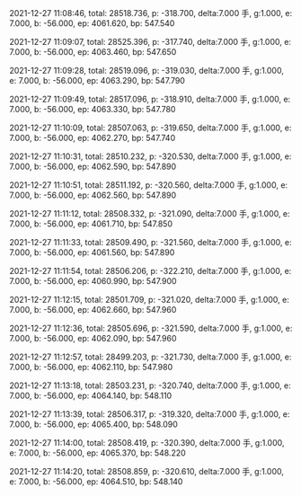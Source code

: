 2021-12-27 11:08:46, total: 28518.736, p: -318.700, delta:7.000 手, g:1.000, e: 7.000, b: -56.000, ep: 4061.620, bp: 547.540

2021-12-27 11:09:07, total: 28525.396, p: -317.740, delta:7.000 手, g:1.000, e: 7.000, b: -56.000, ep: 4063.460, bp: 547.650

2021-12-27 11:09:28, total: 28519.096, p: -319.030, delta:7.000 手, g:1.000, e: 7.000, b: -56.000, ep: 4063.290, bp: 547.790

2021-12-27 11:09:49, total: 28517.096, p: -318.910, delta:7.000 手, g:1.000, e: 7.000, b: -56.000, ep: 4063.330, bp: 547.780

2021-12-27 11:10:09, total: 28507.063, p: -319.650, delta:7.000 手, g:1.000, e: 7.000, b: -56.000, ep: 4062.270, bp: 547.740

2021-12-27 11:10:31, total: 28510.232, p: -320.530, delta:7.000 手, g:1.000, e: 7.000, b: -56.000, ep: 4062.590, bp: 547.890

2021-12-27 11:10:51, total: 28511.192, p: -320.560, delta:7.000 手, g:1.000, e: 7.000, b: -56.000, ep: 4062.560, bp: 547.890

2021-12-27 11:11:12, total: 28508.332, p: -321.090, delta:7.000 手, g:1.000, e: 7.000, b: -56.000, ep: 4061.710, bp: 547.850

2021-12-27 11:11:33, total: 28509.490, p: -321.560, delta:7.000 手, g:1.000, e: 7.000, b: -56.000, ep: 4061.560, bp: 547.890

2021-12-27 11:11:54, total: 28506.206, p: -322.210, delta:7.000 手, g:1.000, e: 7.000, b: -56.000, ep: 4060.990, bp: 547.900

2021-12-27 11:12:15, total: 28501.709, p: -321.020, delta:7.000 手, g:1.000, e: 7.000, b: -56.000, ep: 4062.660, bp: 547.960

2021-12-27 11:12:36, total: 28505.696, p: -321.590, delta:7.000 手, g:1.000, e: 7.000, b: -56.000, ep: 4062.090, bp: 547.960

2021-12-27 11:12:57, total: 28499.203, p: -321.730, delta:7.000 手, g:1.000, e: 7.000, b: -56.000, ep: 4062.110, bp: 547.980

2021-12-27 11:13:18, total: 28503.231, p: -320.740, delta:7.000 手, g:1.000, e: 7.000, b: -56.000, ep: 4064.140, bp: 548.110

2021-12-27 11:13:39, total: 28506.317, p: -319.320, delta:7.000 手, g:1.000, e: 7.000, b: -56.000, ep: 4065.400, bp: 548.090

2021-12-27 11:14:00, total: 28508.419, p: -320.390, delta:7.000 手, g:1.000, e: 7.000, b: -56.000, ep: 4065.370, bp: 548.220

2021-12-27 11:14:20, total: 28508.859, p: -320.610, delta:7.000 手, g:1.000, e: 7.000, b: -56.000, ep: 4064.510, bp: 548.140